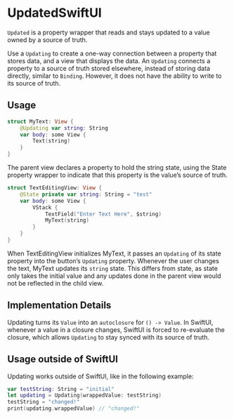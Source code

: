 # UpdatedSwiftUI

`Updated` is a property wrapper that reads and stays updated to a value owned by a source of truth.

Use a `Updating` to create a one-way connection between a property that stores data, and a view that displays the data.
An `Updating` connects a property to a source of truth stored elsewhere, instead of storing data directly, similar to `Binding`.
However, it does not have the ability to write to its source of truth.

## Usage
```swift
struct MyText: View {
    @Updating var string: String
    var body: some View {
        Text(string)
    }
}
```
The parent view declares a property to hold the string state, using the State property wrapper to indicate that this property is the value’s source of truth.
```swift
struct TextEditingView: View {
    @State private var string: String = "test"
    var body: some View {
        VStack {
            TextField("Enter Text Here", $string)
            MyText(string)
        }
    }
}
```
When TextEditingView initializes MyText, it passes an `Updating` of its state property into the button’s `Updating` property.
Whenever the user changes the text, MyText updates its `string` state. This differs from state, as state only takes the
initial value and any updates done in the parent view would not be reflected in the child view.

## Implementation Details
Updating turns its `Value` into an `autoclosure` for `() -> Value`. In SwiftUI, whenever a value in a closure changes,
SwiftUI is forced to re-evaluate the closure, which allows `Updating` to stay synced with its source of truth.

## Usage outside of SwiftUI
Updating works outside of SwiftUI, like in the following example:
```swift
var testString: String = "initial"
let updating = Updating(wrappedValue: testString)
testString = "changed!"
print(updating.wrappedValue) // "changed!"
```
